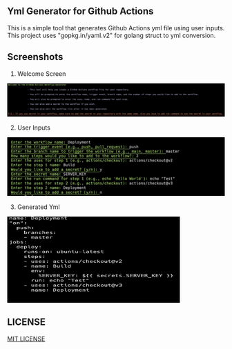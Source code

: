 ## Yml Generator for Github Actions

This is a simple tool that generates Github Actions yml file using user inputs. This project uses "gopkg.in/yaml.v2" for golang struct to yml conversion.


## Screenshots

1. Welcome Screen

![Welcome Screen](./screenshots/mainScreen.png)

2. User Inputs

![User Inputs](./screenshots/UserInputs.png)

3. Generated Yml

<img src="./screenshots/output.png" width=400 height=200 alt="Generated Yml" />


## LICENSE

[MIT LICENSE](LICENSE)
